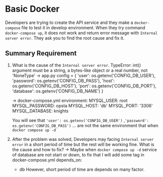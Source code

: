 # Basic Docker

Developers are trying to create the API service and they make a `docker-compose` file to test it in develop environment. When they try command `docker-compose up`, it does not work and return error message with `Internal server error`. They ask you to find the root cause and fix it.

## Summary Requirement

1. What is the cause of the `Internal server error`.
    TypeError: int() argument must be a string, a bytes-like object or a real number, not 'NoneType'
   -> app.py
     config = {
        'user': os.getenv('CONFIG_DB_USER'),
        'password': os.getenv('CONFIG_DB_PASS'),
        'host': os.getenv('CONFIG_DB_HOST'),
        'port': os.getenv('CONFIG_DB_PORT'),
        'database': os.getenv('CONFIG_DB_NAME')
    }

    -> docker-compose.yml
        environment: 
      MYSQL_USER: root
      MYSQL_PASSWORD: opsta
      MYSQL_HOST: 'db'
      MYSQL_PORT: '3306'
      MYSQL_DATABASE: knights

      You will see that `'user': os.getenv('CONFIG_DB_USER')` ,`'password': os.getenv('CONFIG_DB_PASS')` ... are not the same environment that when `docker compose up -d` 

2. After the problem was solved, Developers may facing `Internal server error` in a short period of time but the rest will be working fine. What is the cause and how to fix?
    -> Maybe when `docker compose up -d` service of database are not start or down, to fix that I will add some tag in docker-compose.yml
    depends_on:
      - db
    However, short period of time are depends on many factor.

